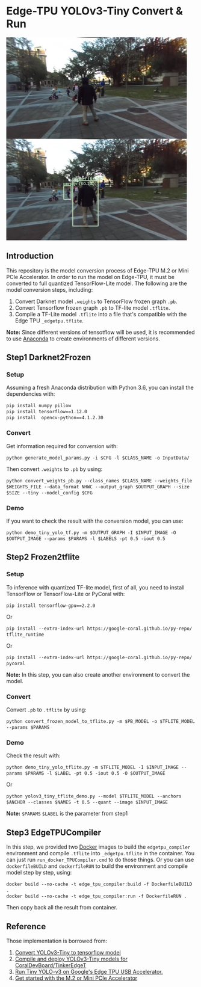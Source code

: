 # Edge-TPU YOLOv3-Tiny Convert & Run
<img src="./image_438.jpg" width = "480" height = "270" alt="Demo1" align=center /><img src="./image_438_out1.png" width = "480" height = "270" alt="Demo2" align=center />
## Introduction
This repository is the model conversion process of Edge-TPU M.2 or Mini PCIe Accelerator.
In order to run the model on Edge-TPU, it must be converted to full quantized TensorFlow-Lite model.
The following are the model conversion steps, including:
1. Convert Darknet model `.weights` to TensorFlow frozen graph `.pb`.
2. Convert Tensorflow frozen graph `.pb` to TF-lite model `.tflite`.
3. Compile a TF-Lite model `.tflite` into a file that's compatible with the Edge TPU `_edgetpu.tflite`.

**Note:** Since different versions of tensotflow will be used, it is recommended to use [Anaconda](https://www.anaconda.com/download/) to create environments of different versions.

## Step1 Darknet2Frozen
### Setup
Assuming a fresh Anaconda distribution with Python 3.6, you can install the dependencies with:
```
pip install numpy pillow
pip install tensorflow==1.12.0
pip install  opencv-python==4.1.2.30
```
### Convert
Get information required for conversion with:
```
python generate_model_params.py -i $CFG -l $CLASS_NAME -o InputData/
```
Then convert `.weights` to `.pb` by using:
```
python convert_weights_pb.py --class_names $CLASS_NAME --weights_file $WEIGHTS_FILE --data_format NHWC --output_graph $OUTPUT_GRAPH --size $SIZE --tiny --model_config $CFG
```
### Demo
If you want to check the result with the conversion model, you can use:
```
python demo_tiny_yolo_tf.py -m $OUTPUT_GRAPH -I $INPUT_IMAGE -O $OUTPUT_IMAGE --params $PARAMS -l $LABELS -pt 0.5 -iout 0.5
```

## Step2 Frozen2tflite
### Setup
To inference with quantized TF-lite model, first of all, you need to install TensorFlow or TensorFlow-Lite or PyCoral with:
```
pip install tensorflow-gpu==2.2.0
```
Or 
```
pip install --extra-index-url https://google-coral.github.io/py-repo/ tflite_runtime
```
Or
```
pip install --extra-index-url https://google-coral.github.io/py-repo/ pycoral
```
**Note:** In this step, you can also create another environment to convert the model.
### Convert
Convert `.pb` to `.tflite` by using:
```
python convert_frozen_model_to_tflite.py -m $PB_MODEL -o $TFLITE_MODEL --params $PARAMS
```
### Demo
Check the result with:
```
python demo_tiny_yolo_tflite.py -m $TFLITE_MODEL -I $INPUT_IMAGE --params $PARAMS -l $LABEL -pt 0.5 -iout 0.5 -O $OUTPUT_IMAGE
```
Or
```
python yolov3_tiny_tflite_demo.py --model $TFLITE_MODEL --anchors $ANCHOR --classes $NAMES -t 0.5 --quant --image $INPUT_IMAGE
```
**Note:** `$PARAMS` `$LABEL` is the parameter from step1
## Step3 EdgeTPUCompiler
In this step, we provided two [Docker](https://www.docker.com/) images to build the `edgetpu_compiler` environment and compile `.tflite` into `_edgetpu.tflite` in the container.
You can just run `run_docker_TPUCompiler.cmd` to do those things.
Or you can use `dockerfileBUILD` and `dockerfileRUN` to build the environment and compile model step by step, using:
```
docker build --no-cache -t edge_tpu_compiler:build -f DockerfileBUILD .
docker build --no-cache -t edge_tpu_compiler:run -f DockerfileRUN .
```
Then copy back all the result from container.

## Reference
Those implementation is borrowed from:
1. [Convert YOLOv3-Tiny to tensorflow model](https://github.com/mystic123/tensorflow-yolo-v3)
2. [Compile and deploy YOLOv3-Tiny models for CoralDevBoard/TinkerEdgeT](https://github.com/KodeWorker/EdgeTPU-YOLOv3-Tiny)
3. [Run Tiny YOLO-v3 on Google's Edge TPU USB Accelerator.](https://github.com/guichristmann/edge-tpu-tiny-yolo)
4. [Get started with the M.2 or Mini PCIe Accelerator](https://coral.ai/docs/m2/get-started/)
